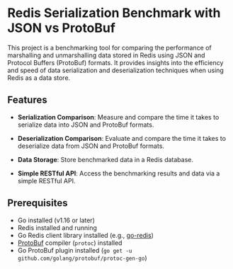 # Redis Serialization Benchmark with JSON vs ProtoBuf

This project is a benchmarking tool for comparing the performance of marshalling and unmarshalling data stored in Redis using JSON and Protocol Buffers (ProtoBuf) formats. It provides insights into the efficiency and speed of data serialization and deserialization techniques when using Redis as a data store.

## Features

- **Serialization Comparison**: Measure and compare the time it takes to serialize data into JSON and ProtoBuf formats.

- **Deserialization Comparison**: Evaluate and compare the time it takes to deserialize data from JSON and ProtoBuf formats.

- **Data Storage**: Store benchmarked data in a Redis database.

- **Simple RESTful API**: Access the benchmarking results and data via a simple RESTful API.

## Prerequisites

- Go installed (v1.16 or later)
- Redis installed and running
- Go Redis client library installed (e.g., [go-redis](https://github.com/go-redis/redis))
- [ProtoBuf](https://developers.google.com/protocol-buffers) compiler (`protoc`) installed
- Go ProtoBuf plugin installed (`go get -u github.com/golang/protobuf/protoc-gen-go`)

<!-- ## Installation -->

<!-- 1. Clone this repository:

```bash
git clone https://github.com/yourusername/redis-serialization-benchmark.git
cd redis-serialization-benchmark -->
